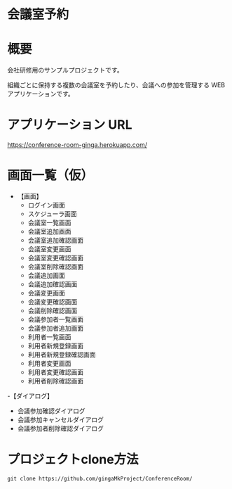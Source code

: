 # 会議室予約
# 概要
会社研修用のサンプルプロジェクトです。

組織ごとに保持する複数の会議室を予約したり、会議への参加を管理する WEB アプリケーションです。

# アプリケーション URL
https://conference-room-ginga.herokuapp.com/

# 画面一覧（仮）
- 【画面】
  - ログイン画面
  - スケジューラ画面
  - 会議室一覧画面
  - 会議室追加画面
  - 会議室追加確認画面
  - 会議室変更画面
  - 会議室変更確認画面
  - 会議室削除確認画面
  - 会議追加画面
  - 会議追加確認画面
  - 会議変更画面
  - 会議変更確認画面
  - 会議削除確認画面
  - 会議参加者一覧画面
  - 会議参加者追加画面
  - 利用者一覧画面
  - 利用者新規登録画面
  - 利用者新規登録確認画面
  - 利用者変更画面
  - 利用者変更確認画面
  - 利用者削除確認画面
 
-【ダイアログ】
  - 会議参加確認ダイアログ
  - 会議参加キャンセルダイアログ
  - 会議参加者削除確認ダイアログ
 
# プロジェクトclone方法
~~~
git clone https://github.com/gingaMkProject/ConferenceRoom/
~~~
